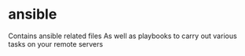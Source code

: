 # ansible
Contains ansible related files
As well as playbooks to carry out various tasks on your remote servers
